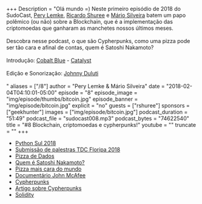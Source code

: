+++
Description = "Olá mundo =) Neste primeiro episódio de 2018 do SudoCast, [Pery Lemke](https://www.twitter.com/perylemke), [Ricardo Shuree](https://twitter.com/ricardoshuree) e [Mário Silveira](https://www.twitter.com/dermarios) batem um papo polêmico (ou não) sobre a Blockchain, que é a implementação das criptomoedas que ganharam as manchetes nossos últimos meses.<br/><br/> Descobra nesse podcast, o que são Cypherpunks, como uma pizza pode ser tão cara e afinal de contas, quem é Satoshi Nakamoto?<br/><br/> Introdução: [Cobalt Blue](https://cobaltblueband.bandcamp.com/) - [Catalyst](https://www.youtube.com/watch?v=NOMSGfIFzII&t=1456s)<br/><br/> Edição e Sonorização: [Johnny Duluti](https://www.youtube.com/ferraduravideo)<br/><br/>"
aliases = ["/8"]
author = "Pery Lemke & Mário Silveira"
date = "2018-02-04T04:10:01-05:00"
episode = "8"
episode_image = "img/episode/thumbs/bitcoin.jpg"
episode_banner = "img/episode/bitcoin.jpg"
explicit = "no"
guests = ["rshuree"]
sponsors = ["geekhunter"]
images = ["img/episode/bitcoin.jpg"]
podcast_duration = "51:49"
podcast_file = "sudocast008.mp3"
podcast_bytes = "74622540"
title = "#8 Blockchain, criptomoedas e cypherpunks!"
youtube = ""
truncate = ""
+++
* [Python Sul 2018](http://pythonsul.org/)
* [Submissão de palestras TDC Floripa 2018](http://cfp-flp.thedevconf.com.br/)
* [Pizza de Dados](http://podcast.datascience.pizza/)
* [Quem é Satoshi Nakamoto?](https://www.thesun.co.uk/news/5037060/satoshi-nakamoto-bitcoin-inventor-worlds-richest/)
* [Pizza mais cara do mundo](http://uk.businessinsider.com/bitcoin-pizza-10000-100-million-2017-11)
* [Documentário John McAfee](http://www.imdb.com/title/tt6071534/)
* [Cypherpunks](https://www.saraiva.com.br/cypherpunks-liberdade-e-o-futuro-da-internet-4432922.html)
* [Artigo sobre Cypherpunks](https://medium.com/swlh/the-untold-history-of-bitcoin-enter-the-cypherpunks-f764dee962a1)
* [Solidity](https://solidity.readthedocs.io/en/develop/)

